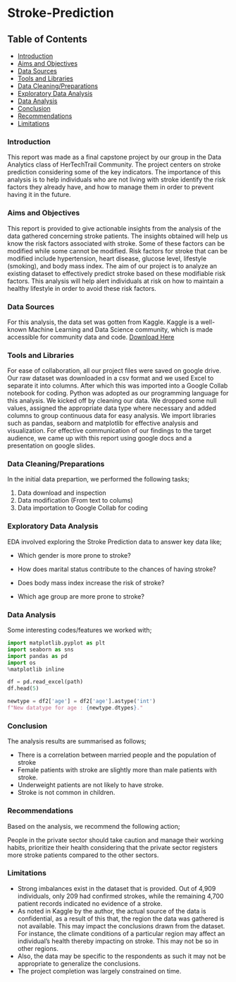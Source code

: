# Stroke-Prediction

## Table of Contents

- [Introduction](#introduction)
- [Aims and Objectives](#aims-and-objectives)
- [Data Sources](#data-sources)
- [Tools and Libraries](#tools-and-libraries)
- [Data Cleaning/Preparations](#data-cleaning/preparations)
- [Exploratory Data Analysis](#exploratory-data-analysis)
- [Data Analysis](#data-analysis)
- [Conclusion](#conclusion)
- [Recommendations](#recommendations)
- [Limitations](#limitations)

### Introduction
This report was made as a final capstone project by our group in the Data Analytics class of HerTechTrail Community. The project centers on stroke prediction considering some of the key indicators. The importance of this analysis is to help individuals who are not living with stroke identify the risk factors they already have, and how to manage them in order to prevent having it in the future.

### Aims and Objectives
This report is provided to give actionable insights from the analysis of the data gathered concerning stroke patients. The insights obtained will help us know the risk factors associated with stroke. Some of these factors can be modified while some cannot be modified. Risk factors for stroke that can be modified include hypertension, heart disease, glucose level, lifestyle (smoking), and body mass index. The aim of our project is to analyze an existing dataset to effectively predict stroke based on these modifiable risk factors. This analysis will help alert individuals at risk on how to maintain a healthy lifestyle in order to avoid these risk factors.

### Data Sources
For this analysis, the data set was gotten from Kaggle. Kaggle is a well-known Machine Learning and Data Science community, which is made accessible for community data and code. [Download Here](https://www.kaggle.com/datasets/fedesoriano/stroke-prediction-dataset)

### Tools and Libraries
For ease of collaboration, all our project files were saved on google drive. Our raw dataset was downloaded in a csv format and we used Excel to separate it into columns. After which this was imported into a Google Collab notebook for coding. Python was adopted as our programming language for this analysis. We kicked off by cleaning our data. We dropped some null values, assigned the appropriate data type where necessary and added columns to group continuous data for easy analysis. We import libraries such as pandas, seaborn and matplotlib for effective analysis and visualization. For effective communication of our findings to the target audience, we came up with this report using google docs and a presentation on google slides.

### Data Cleaning/Preparations
In the initial data prepartion, we performed the following tasks;
1. Data download and inspection
2. Data modification (From text to colums)
3. Data importation to Google Collab for coding

### Exploratory Data Analysis

EDA involved exploring the Stroke Prediction data to answer key data like;

- Which gender is more prone to stroke?

- How does marital status contribute to the chances of having  stroke?

- Does body mass index increase the risk of stroke?

- Which age group are more prone to stroke?

### Data Analysis

Some interesting codes/features we worked with;

```Python
import matplotlib.pyplot as plt
import seaborn as sns
import pandas as pd
import os
%matplotlib inline
```

``` python
df = pd.read_excel(path)
df.head(5)
```

``` python
newtype = df2['age'] = df2['age'].astype('int')
f"New datatype for age : {newtype.dtypes}."
```

### Conclusion

The analysis results are summarised as follows;
- There is a correlation between married people and the population of stroke
- Female patients with stroke are slightly more than male patients with stroke.
- Underweight patients are not likely to have stroke.
- Stroke is not common in children.

### Recommendations

Based on the analysis, we recommend the following action;

People in the private sector should take caution and manage their working habits, prioritize their health considering that the private sector registers more stroke patients compared to the other sectors.

### Limitations
- Strong imbalances exist in the dataset that is provided. Out of 4,909 individuals, only 209 had confirmed strokes, while the remaining 4,700 patient records indicated no evidence of a stroke.
- As noted in Kaggle by the author, the actual source of the data is confidential, as a result of this that, the region the data was gathered is not available. This may impact the conclusions drawn from the dataset. For instance, the climate conditions of a particular region may affect an individual’s health thereby impacting on stroke. This may not be so in other regions.
- Also, the data may be specific to the respondents as such it may not be appropriate to generalize the conclusions.
- The project completion was largely constrained on time.


